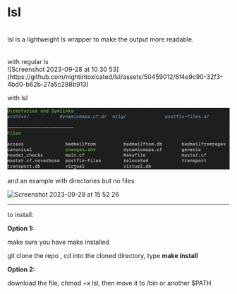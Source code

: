 # lsl
<br>
lsl is a lightweight ls wrapper to make the output more readable.
<br>
<br>
<br>
with regular ls
<br>
![Screenshot 2023-09-28 at 10 30 53](https://github.com/nightintoxicated/lsl/assets/50459012/6f4e9c90-32f3-4bd0-b62b-27a5c288b913)


with lsl

![a](https://github.com/nightintoxicated/lsl/blob/main/Screenshot%202024-02-27%20at%2011.06.21.png)

and an example with directories but no files

![Screenshot 2023-09-28 at 15 52 26](https://github.com/nightintoxicated/lsl/assets/50459012/b76ae4bf-9760-4f64-b330-7180cbfd7103)


------------

to install:

<b>Option 1:</b>

make sure you have make installed

git clone the repo , cd into the cloned directory, type <b>make install</b>


<b>Option 2:</b>

download the file, chmod +x lsl, then move it to /bin or another $PATH


